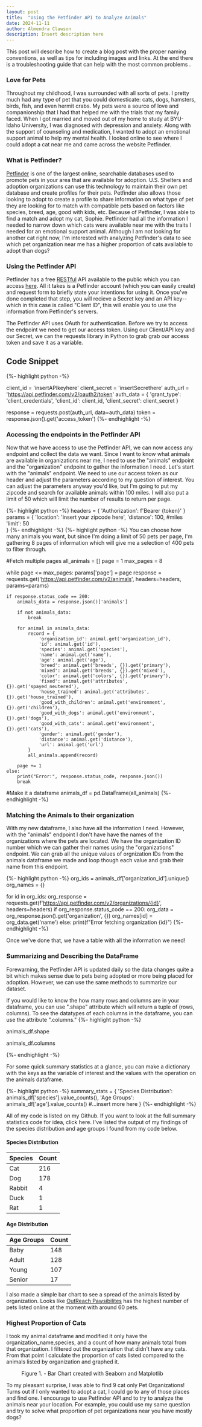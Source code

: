 ```yaml
---
layout: post
title:  "Using the Petfinder API to Analyze Animals"
date: 2024-11-11
author: Almendra Clawson
description: Insert description here
---
```


<p class="intro"><span class="dropcap">T</span>his post will describe how to create a blog post with the proper naming conventions, as well as tips for including images and links.  At the end there is a troubleshooting guide that can help with the most common problems .</p>


### Love for Pets

Throughout my childhood, I was surrounded with all sorts of pets. I pretty much had any type of pet that you could domesticate: cats, dogs, hamsters, birds, fish, and even hermit crabs. My pets were a source of love and companionship that I had that helped me with the trials that my family faced. When I got married and moved out of my home to study at BYU-Idaho University, I was diagnosed with depression and anxiety. Along with the support of counseling and medication, I wanted to adopt an emotional support animal to help my mental health. I looked online to see where I could adopt a cat near me and came across the website Petfinder.

### What is Petfinder?

[Petfinder](https://www.petfinder.com/) is one of the largest online, searchable databases used to promote pets in your area that are available for adoption. U.S. Shelters and adoption organizations can use this technology to maintain their own pet database and create profiles for their pets. Petfinder also allows those looking to adopt to create a profile to share information on what type of pet they are looking for to match with compatible pets based on factors like species, breed, age, good with kids, etc. Because of Petfinder, I was able to find a match and adopt my cat, Sophie. Petfinder had all the information I needed to narrow down which cats were available near me with the traits I needed for an emotional support animal. Although I am not looking for another cat right now, I'm interested with analyzing Petfinder's data to see which pet organization near me has a higher proportion of cats available to adopt than dogs?

### Using the Petfinder API

Petfinder has a free [RESTful](https://www.geeksforgeeks.org/rest-api-introduction/) API available to the public which you can access [here](https://www.petfinder.com/developers/). All it takes is a Petfinder account (which you can easily create) and request form to briefly state your intentions for using it. Once you've done completed that step, you will recieve a Secret key and an API key--which in this case is called "Client ID", this will enable you to use the information from Petfinder's servers.

The Petfinder API uses OAuth for authentication. Before we try to access the endpoint we need to get our access token. Using our Client/API key and our Secret, we can the requests library in Python to grab grab our access token and save it as a variable.

## Code Snippet
{%- highlight python -%}

client_id = 'insertAPIkeyhere'
client_secret = 'insertSecrethere'
auth_url = 'https://api.petfinder.com/v2/oauth2/token'
auth_data = {
    'grant_type': 'client_credentials',
    'client_id': client_id,
    'client_secret': client_secret
}

response = requests.post(auth_url, data=auth_data)
token = response.json().get('access_token')
{%- endhighlight -%}

### Accessing the endpoints in the Petfinder API

Now that we have access to use the Petfinder API, we can now access any endpoint and collect the data we want. 
Since I want to know what animals are available in organizations near me, I need to use the "animals" endpoint and the "organization" endpoint to gather the information I need.
Let's start with the "animals" endpoint. We need to use our access token as our header and adjust the parameters according to my question of interest. You can adjust the parameters
anyway you'd like, but I'm going to put my zipcode and search for available animals within 100 miles. I will also put a limit of 50 which will limit the number of results to return per page.

{%- highlight python -%}
headers = {
    'Authorization': f'Bearer {token}'
}
params = {
    'location': 'insert your zipcode here',
    'distance': 100, #miles
    'limit': 50           
}
{%- endhighlight -%}
{%- highlight python -%}
You can choose how many animals you want, but since I'm doing a limit of 50 pets per page, I'm gathering 8 pages of information which will give me a selection of 400 pets to filter through.


#Fetch multiple pages
all_animals = []
page = 1
max_pages = 8

while page <= max_pages:
    params['page'] = page
    response = requests.get('https://api.petfinder.com/v2/animals', headers=headers, params=params)

    if response.status_code == 200:
        animals_data = response.json()['animals']
        
        if not animals_data:
            break

        for animal in animals_data:
            record = {
                'organization_id': animal.get('organization_id'),
                'id': animal.get('id'),
                'species': animal.get('species'),
                'name': animal.get('name'),
                'age': animal.get('age'),
                'breed': animal.get('breeds', {}).get('primary'),
                'mixed': animal.get('breeds', {}).get('mixed'),
                'color': animal.get('colors', {}).get('primary'),
                'fixed': animal.get('attributes', {}).get('spayed_neutered'),
                'house_trained': animal.get('attributes', {}).get('house_trained'),
                'good_with_children': animal.get('environment', {}).get('children'),
                'good_with_dogs': animal.get('environment', {}).get('dogs'),
                'good_with_cats': animal.get('environment', {}).get('cats'),
                'gender': animal.get('gender'),
                'distance': animal.get('distance'),
                'url': animal.get('url')            
            }
            all_animals.append(record)
        
        page += 1 
    else:
        print("Error:", response.status_code, response.json())
        break

#Make it a dataframe
animals_df = pd.DataFrame(all_animals)
{%- endhighlight -%}


### Matching the Animals to their organization

With my new dataframe, I also have all the information I need. However, with the "animals" endpoint
I don't have have the names of the organizations where the pets are located. We have the organization ID
number which we can gather their names using the "organizations" endpoint. We can grab all the unique values
of orgnization IDs from the animals dataframe we made and loop though each value and grab their name from this
endpoint.

{%- highlight python -%}
org_ids = animals_df['organization_id'].unique()
org_names = {}

for id in org_ids:
    org_response = requests.get(f'https://api.petfinder.com/v2/organizations/{id}', headers=headers)
    if org_response.status_code == 200:
        org_data = org_response.json().get('organization', {})
        org_names[id] = org_data.get('name')
    else:
        print(f"Error fetching organization {id}")
{%- endhighlight -%}

Once we've done that, we have a table with all the information we need!


### Summarizing and Describing the DataFrame

Forewarning, the Petfinder API is updated daily so the data changes quite a bit which makes sense due to pets being adopted or more being placed for adoption. However, we can use the same methods to summarize our dataset.

If you would like to know the how many rows and columns are in your dataframe, you can use ".shape" attribute which will return a tuple of (rows, columns). To see the datatypes of each columns in the dataframe, you can use the attribute ".columns."
{%- highlight python -%}

animals_df.shape

animals_df.columns

{%- endhighlight -%}

For some quick summary statistics at a glance, you can make a dictionary with the keys as the variable of interest and the values with the operation on the animals dataframe.

{%- highlight python -%}
summary_stats = {
    'Species Distribution': animals_df['species'].value_counts(),
    'Age Groups': animals_df['age'].value_counts()
    #...insert more here
}
{%- endhighlight -%}

All of my code is listed on my Github. If you want to look at the full summary statistics code for idea, click here. I've listed the output of my findings of the species distribution and age groups I found from my code below.

#### Species Distribution

| Species     | Count       |
| ----------- | ----------- |
| Cat         | 216         |
| Dog         | 178         |
| Rabbit      | 4           |
| Duck        | 1           |
| Rat         | 1           |

#### Age Distribution

| Age Groups  | Count       |
| ----------- | ----------- |
| Baby        | 148         |
| Adult       | 128         |
| Young       | 107         |
| Senior      | 17          |

I also made a simple bar chart to see a spread of the animals listed by organization. Looks like [OutReach Pawsibilites](https://outreachpawsabilitiesinc.org/) has the highest number of pets listed online at the moment with around 60 pets.

### Highest Proportion of Cats
 
 I took my animal dataframe and modified it only have the organization_name,species, and a count of how many animals total from that organization. I filtered out the organization that didn't have any cats. From that point I calculate the proportion of cats listed compared to the animals listed by organization and graphed it. 

 <figure>
	<img src="{{site.url}}/{{site.baseurl}}/assets/img/catprop.png" alt=""> 
	<figcaption> Figure 1. - Bar Chart created with Seaborn and Matplotlib</figcaption>
</figure>

To my pleasant surprise, I was able to find 9 cat only Pet Organizations! Turns out if I only wanted to adopt a cat, I could go to any of those places and find one. I encourage to use Petfinder API and to try to analyze the animals near your location. For example, you could use my same question and try to solve what proportion of pet organizations near you have mostly dogs? 